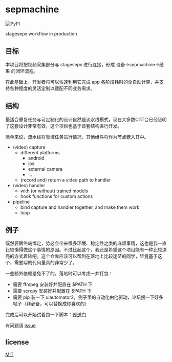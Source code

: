 # sepmachine

![PyPI](https://img.shields.io/pypi/v/sepmachine)

stagesepx workflow in production

## 目标

本项目将把视频采集部分与 stagesepx 进行连接，形成 设备->sepmachine->结果 的闭环流程。

在此基础上，开发者将可以快速利用它完成 app 各阶段耗时的全自动计算，并支持各种程度的灵活定制以适配不同业务需求。

## 结构

最适合重复任务与可定制化的设计自然是流水线模式，现在大多数CI平台已经证明了这套设计非常有效，这个项目也基于该套结构进行开发。

简单来说，流水线将管控任务进行情况，其他组件将作为节点嵌入其中。

- (video) capture
    - different platforms
        - android
        - ios
        - external camera
        - ...
    - (record and) return a video path to handler
- (video) handler
    - with (or without) trained models
    - hook functions for custom actions
- pipeline
    - bind capture and handler together, and make them work
    - loop

## 例子

既然要跟终端绑定，势必会带来很多环境、稳定性之类的麻烦事情，这也是我一直比较懒得做这个事情的原因。不过比起这个，我还是希望这个项目能有一种比较漂亮的方式着陆吧。这个仓库应该可以帮到在落地上比较迷茫的同学，毕竟基于这个，需要写的代码量真的非常少了。

一些额外依赖是免不了的，落地时可以考虑一并打包：

- 需要 ffmpeg 安装好并配置在 $PATH 下
- 需要 scrcpy 安装好并配置在 $PATH 下
- 需要 pip 装一下 uiautomator2，例子里的自动化由他驱动，论坛搜一下好多帖子（非必备，可以替换成你喜欢的）

完成后可以开始试着跑一下脚本：[传送门](./example)

有问题请 [issue](https://github.com/williamfzc/sepmachine/issues)

## license

[MIT](LICENSE)
